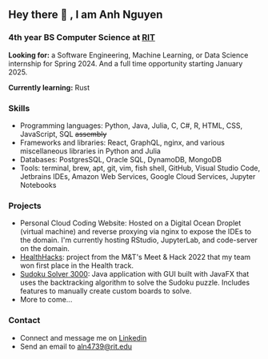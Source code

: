 ## Hey there 👋 , I am Anh Nguyen
### 4th year BS Computer Science at [RIT](https://rit.edu) 

**Looking for:** a Software Engineering, Machine Learning, or Data Science internship for Spring 2024.
And a full time opportunity starting January 2025.

**Currently learning:** Rust

### Skills
- Programming languages: Python, Java, Julia, C, C#, R, HTML, CSS, JavaScript, SQL ~~assembly~~
- Frameworks and libraries: React, GraphQL, nginx, and various miscellaneous libraries in Python and Julia
- Databases: PostgresSQL, Oracle SQL, DynamoDB, MongoDB
- Tools: terminal, brew, apt, git, vim, fish shell, GitHub, Visual Studio Code, Jetbrains IDEs, 
Amazon Web Services, Google Cloud Services, Jupyter Notebooks

### Projects
- Personal Cloud Coding Website: Hosted on a Digital Ocean Droplet (virtual machine) and
reverse proxying via nginx to expose the IDEs to the domain. I'm currently hosting RStudio,
JupyterLab, and code-server on the domain.
- [HealthHacks](https://github.com/anhnlh/MnT_Health_Website): project from the 
M&T's Meet & Hack 2022 that my team won first place in the Health track.
- [Sudoku Solver 3000](https://github.com/anhnlh/SudokuSolver): Java application with GUI built with
JavaFX that uses the backtracking algorithm to solve the Sudoku puzzle. Includes features to
manually create custom boards to solve.
- More to come...

### Contact
- Connect and message me on [Linkedin](https://linkedin.com/in/anhnlh)
- Send an email to aln4739@rit.edu
